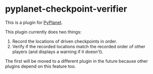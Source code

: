 # pyplanet-checkpoint-verifier


This is a plugin for [PyPlanet](https://github.com/PyPlanet/PyPlanet/).

This plugin currently does two things:

1. Record the locations of driven checkpoints in order.
2. Verify if the recorded locations match the recorded order of other players (and displays a warning if it doesn't).


The first will be moved to a different plugin in the future because other plugins depend on this feature too.
